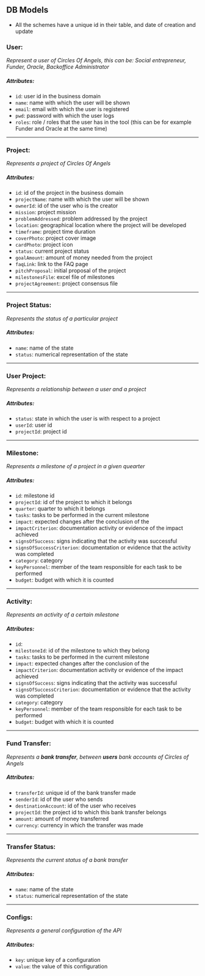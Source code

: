 ## DB Models
* All the schemes have a unique id in their table, and date of creation and update




### User:
_Represent a user of Circles Of Angels, this can be: Social entrepreneur, Funder, Oracle, Backoffice Administrator_
  ##### Attributes:
  - `id`: user id in the business domain
  - `name`: name with which the user will be shown
  - `email`: email with which the user is registered
  - `pwd`: password with which the user logs
  - `roles`: role / roles that the user has in the tool (this can be for example Funder and Oracle at the same time)  

----
### Project:
_Represents a project of Circles Of Angels_
  ##### Attributes:
  - `id`: id of the project in the business domain
  - `projectName`: name with which the user will be shown
  - `ownerId`: id of the user who is the creator
  - `mission`: project mission
  - `problemAddressed`: problem addressed by the project
  - `location`: geographical location where the project will be developed
  - `timeframe`: project time duration
  - `coverPhoto`: project cover image
  - `cardPhoto`: project icon
  - `status`: current project status
  - `goalAmount`: amount of money needed from the project
  - `faqLink`: link to the FAQ page
  - `pitchProposal`: initial proposal of the project
  - `milestonesFile`: excel file of milestones
  - `projectAgreement`: project consensus file

----

### Project Status:
_Represents the status of a particular project_
  ##### Attributes:
  - `name`: name of the state
  - `status`: numerical representation of the state

----


### User Project:
_Represents a relationship between a user and a project_
  ##### Attributes:
  - `status`: state in which the user is with respect to a project
  - `userId`: user id
  - `projectId`: project id


----

### Milestone:
_Represents a milestone of a project in a given quearter_
  ##### Attributes:
  - `id`: milestone id
  - `projectId`: id of the project to which it belongs
  - `quarter`: quarter to which it belongs
  - `tasks`: tasks to be performed in the current milestone
  - `impact`: expected changes after the conclusion of the
  - `impactCriterion`: documentation activity or evidence of the impact achieved
  - `signsOfSuccess`: signs indicating that the activity was successful
  - `signsOfSuccessCriterion`: documentation or evidence that the activity was completed
  - `category`: category
  - `keyPersonnel`: member of the team responsible for each task to be performed
  - `budget`: budget with which it is counted

----

### Activity:
_Represents an activity of a certain milestone_
  ##### Attributes:
  - `id`:
  - `milestoneId`: id of the milestone to which they belong
  - `tasks`: tasks to be performed in the current milestone
  - `impact`: expected changes after the conclusion of the
  - `impactCriterion`: documentation activity or evidence of the impact achieved
  - `signsOfSuccess`: signs indicating that the activity was successful
  - `signsOfSuccessCriterion`: documentation or evidence that the activity was completed
  - `category`: category
  - `keyPersonnel`: member of the team responsible for each task to be performed
  - `budget`: budget with which it is counted

----



### Fund Transfer:
_Represents a **bank transfer**, between **users** bank accounts of Circles of Angels_
  ##### Attributes:
  - `transferId`: unique id of the bank transfer made
  - `senderId`: id of the user who sends
  - `destinationAccount`: id of the user who receives
  - `projectId`: the project id to which this bank transfer belongs
  - `amount`: amount of money transferred
  - `currency`: currency in which the transfer was made

----

### Transfer Status:
_Represents the current status of a bank transfer_
  ##### Attributes:
  - `name`: name of the state
  - `status`: numerical representation of the state

----


### Configs:
_Represents a general configuration of the API_
  ##### Attributes:
  - `key`: unique key of a configuration
  - `value`: the value of this configuration
